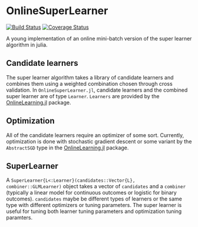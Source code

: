 # OnlineSuperLearner

[![Build Status](https://img.shields.io/travis/lendle/OnlineSuperLearner.jl.svg?style=flat)](https://travis-ci.org/lendle/OnlineSuperLearner.jl)
[![Coverage Status](https://img.shields.io/coveralls/lendle/OnlineSuperLearner.jl.svg?style=flat)](https://coveralls.io/r/lendle/OnlineSuperLearner.jl)

A young implementation of an online mini-batch version of the super learner algorithm in julia.

## Candidate learners

The super learner algorithm takes a library of candidate learners and combines them using a weighted combination chosen through cross validation. In `OnlineSuperLearner.jl`, candidate learners and the combined super learner are of type `Learner`. `Learners` are provided by the [OnlineLearning.jl](https://github.com/lendle/OnlineLearning.jl) package.

## Optimization

All of the candidate learners require an optimizer of some sort.
Currently, optimization is done with stochastic gradient descent or some variant by the `AbstractSGD` type in the  [OnlineLearning.jl](https://github.com/lendle/OnlineLearning.jl) package.

## SuperLearner

A `SuperLearner{L<:Learner}(candidates::Vector{L}, combiner::GLMLearner)` object takes a vector of `candidates` and a `combiner` (typically a linear model for continuous outcomes or logistic for binary outcomes). `candidates` maybe be different types of learners or the same type with different optimizers or tuning parameters. The super learner is useful for tuning both learner tuning parameters and optimization tuning paramters.
